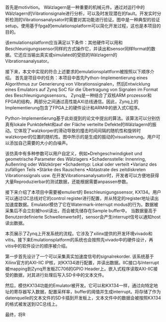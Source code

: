 首先是motivition。 Wälzlagern是一种重要的机械元件。通过对运行中的Wälzlagern的Vibrationsignale进行分析，可以及时发现潜在的fault。开发实时分析检测的Vibrationsanalysator时需要对其功能进行验证。图中是一种典型的验证setup。使用基于fpga的emulationsplatform可以简化开发过程，这也是本项目的目的。

该emulationsplatform应当满足以下条件：其他硬件可以用和Beschleunigungssensor同样的方式操作它，并读出和sensor同样format的数据。它还应当输出真实或simulated的受损的Wälzlagern的Vibrationsanalysator。

接下来，本文中实现的符合上述要求的emulationsplattform被按照以下顺序介绍。
首先是项目中的任务：本项目中首先Python-Implementierung eines Algorithmus zur Generierung von Vibrationssignalen，然后Entwicklung eines Emulators auf Zynq SoC für die Übertragung von Signalen im Format des Beschleunigungssensors。 Zynq是一种结合了双核ARM prozessor和FPGA的结构，两部分之间通过高性能AXI总线通信。因此，Zynq上的Implementierung包含了FPGA上的硬件设计和ARM中的嵌入式C程序。

Python-Implementierung基于此处提到的论文中提出的算法。该算法可以分别仿真有lokale Punktdefekt和auf der Fläche verteilte Defekte的Wälzlagern的振动。它体现了walzkorper的滑动导致的撞击时间间隔的随机性和旋转时walzkorper的位置的随机性。图中所示的是生成的振动的visualisierung。用户可以添加自己需要的大小的白噪声。

该仿真中有多种参数可以用户自定义，例如•Drehgeschwindigkeit und geometrische Parameter des Wälzlagers
•Schadensstelle: Innenring, Außenring oder Wälzkörper
•Schadentyp: Lokal oder verteilt
•Varianz des zufälligen Teils
•Stärke des Rauschens
•Abtastrate des zeitdiskreten Vibrationssignals usw. 
在开发Vibrationsanalysator时，开发者可以方便地获得大量Reproduzierbar的测试数据，还能根据需要anpassen参数。

接下来介绍了本项目中需要被emuliert的 Beschleunigungssensor, KX134。用户可以通过I2C总线对它的control register进行配置，并从特定的register地址读出加速度数据。Emulator模仿了它在Watermark-interrupt modus的行为。数据被采集后不会立刻被host读出，而会被先储存在Sample buffer中。 当数据量高于Benutzerdefinierte Schwellenwerte时，sensor会产生interrupt信号以通知host读出数据。

本页展示了Zynq上开发系统的流程。它涉及了xilinx提供的开发环境vivado和vitis。接下来Emulationsplatform的系统也会按照先vivado中的硬件设计，再vitis中的软件设计的顺序被介绍。

第一步首先设计了一个可以采集真实加速度信号的signalrekorder. 该系统基于Xilinx官方的AXI-IIC IP核，对KX134进行配置，并读出数据。IIC接口与Interrupt被mapping到Zynq开发板ZC706的GPIO Header上。嵌入式程序读取AXI-IIC接受的数据，对其进行处理后写入SD卡中的文本文件。

然后，模仿KX134功能的Emulator被开发。它可以和KX134一样，通过向特定地址的寄存器写入数据，配置采样率，buffer的阈值并生成interrupt。将存储了作为datenquelle的文本文件的SD卡插到开发板上，文本文件中的数据会被按照KX134的格式被发送到I2C总线上。

最终，将R
